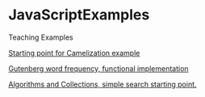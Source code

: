 # JavaScriptExamples
Teaching Examples


<a href="https://gitpod.io/#https://github.com/djna/JavaScriptExamples/tree/Camelize" >
    <p>Starting point for Camelization example</p>
</a>

<a href="https://gitpod.io/#https://github.com/djna/JavaScriptExamples/tree/words" >
    <p>Gutenberg word frequency, functional implementation</p>
</a>

<a href="https://gitpod.io/#https://github.com/djna/JavaScriptExamples/tree/AlgorithmsCollections" >
    <p>Algorithms and Collections, simple search starting point.</p>
</a>

